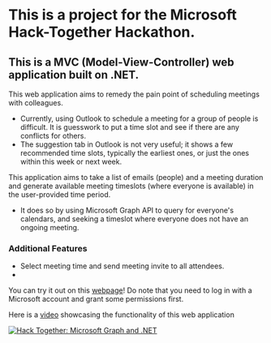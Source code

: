 # This is a project for the Microsoft Hack-Together Hackathon.

## This is a MVC (Model-View-Controller) web application built on .NET. 

This web application aims to remedy the pain point of scheduling meetings with colleagues. 
- Currently, using Outlook to schedule a meeting for a group of people is difficult. It is guesswork to put a time slot and see if there are any conflicts for others. 
- The suggestion tab in Outlook is not very useful; it shows a few recommended time slots, typically the earliest ones, or just the ones within this week or next week.

This application aims to take a list of emails (people) and a meeting duration and generate available meeting timeslots (where everyone is available) in the user-provided time period. 
- It does so by using Microsoft Graph API to query for everyone's calendars, and seeking a timeslot where everyone does not have an ongoing meeting.

### Additional Features
- Select meeting time and send meeting invite to all attendees.
- 
You can try it out on this [webpage](https://find-meeting-time.onrender.com/)! Do note that you need to log in with a Microsoft account and grant some permissions first.

Here is a [video](https://user-images.githubusercontent.com/59088254/225082689-9d6b4e95-69e4-4cbd-9944-b0c254b8d679.mp4) showcasing the functionality of this web application

[![Hack Together: Microsoft Graph and .NET](https://img.shields.io/badge/Microsoft%20-Hack--Together-orange?style=for-the-badge&logo=microsoft)](https://github.com/microsoft/hack-together)
